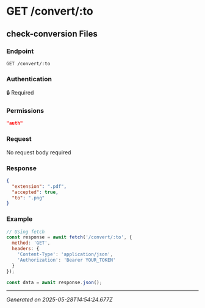 # GET /convert/:to

## check-conversion Files

### Endpoint

```
GET /convert/:to
```

### Authentication

🔒 Required

### Permissions

```json
"auth"
```

### Request

No request body required

### Response

```json
{
  "extension": ".pdf",
  "accepted": true,
  "to": ".png"
}
```

### Example

```javascript
// Using fetch
const response = await fetch('/convert/:to', {
  method: 'GET',
  headers: {
    'Content-Type': 'application/json',
    'Authorization': 'Bearer YOUR_TOKEN'
  }
});

const data = await response.json();
```

---

*Generated on 2025-05-28T14:54:24.677Z*
